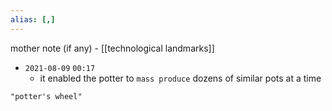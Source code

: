 ```yaml
---
alias: [,]
---
```

mother note (if any) - [[technological landmarks]]

- `2021-08-09`  `00:17`
	- it enabled the potter to `mass produce` dozens of similar pots at a time

```query
"potter's wheel"
```
